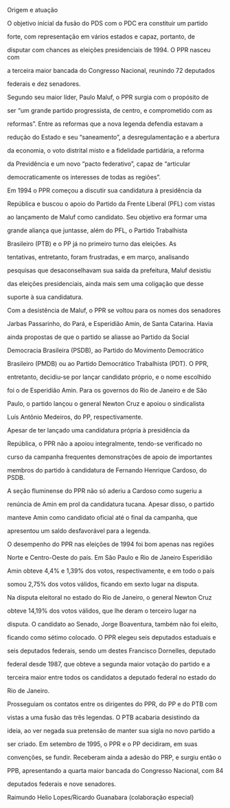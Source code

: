 

Origem e atuação



O objetivo inicial da fusão do PDS com o PDC era constituir um partido

forte, com representação em vários estados e capaz, portanto, de

disputar com chances as eleições presidenciais de 1994. O PPR nasceu com

a terceira maior bancada do Congresso Nacional, reunindo 72 deputados

federais e dez senadores.



Segundo seu maior líder, Paulo Maluf, o PPR surgia com o propósito de

ser “um grande partido progressista, de centro, e comprometido com as

reformas”. Entre as reformas que a nova legenda defendia estavam a

redução do Estado e seu “saneamento”, a desregulamentação e a abertura

da economia, o voto distrital misto e a fidelidade partidária, a reforma

da Previdência e um novo “pacto federativo”, capaz de “articular

democraticamente os interesses de todas as regiões”.



Em 1994 o PPR começou a discutir sua candidatura à presidência da

República e buscou o apoio do Partido da Frente Liberal (PFL) com vistas

ao lançamento de Maluf como candidato. Seu objetivo era formar uma

grande aliança que juntasse, além do PFL, o Partido Trabalhista

Brasileiro (PTB) e o PP já no primeiro turno das eleições. As

tentativas, entretanto, foram frustradas, e em março, analisando

pesquisas que desaconselhavam sua saída da prefeitura, Maluf desistiu

das eleições presidenciais, ainda mais sem uma coligação que desse

suporte à sua candidatura.



Com a desistência de Maluf, o PPR se voltou para os nomes dos senadores

Jarbas Passarinho, do Pará, e Esperidião Amin, de Santa Catarina. Havia

ainda propostas de que o partido se aliasse ao Partido da Social

Democracia Brasileira (PSDB), ao Partido do Movimento Democrático

Brasileiro (PMDB) ou ao Partido Democrático Trabalhista (PDT). O PPR,

entretanto, decidiu-se por lançar candidato próprio, e o nome escolhido

foi o de Esperidião Amin. Para os governos do Rio de Janeiro e de São

Paulo, o partido lançou o general Newton Cruz e apoiou o sindicalista

Luís Antônio Medeiros, do PP, respectivamente.



Apesar de ter lançado uma candidatura própria à presidência da

República, o PPR não a apoiou integralmente, tendo-se verificado no

curso da campanha frequentes demonstrações de apoio de importantes

membros do partido à candidatura de Fernando Henrique Cardoso, do PSDB.

A seção fluminense do PPR não só aderiu a Cardoso como sugeriu a

renúncia de Amin em prol da candidatura tucana. Apesar disso, o partido

manteve Amin como candidato oficial até o final da campanha, que

apresentou um saldo desfavorável para a legenda.



O desempenho do PPR nas eleições de 1994 foi bom apenas nas regiões

Norte e Centro-Oeste do país. Em São Paulo e Rio de Janeiro Esperidião

Amin obteve 4,4% e 1,39% dos votos, respectivamente, e em todo o país

somou 2,75% dos votos válidos, ficando em sexto lugar na disputa.



Na disputa eleitoral no estado do Rio de Janeiro, o general Newton Cruz

obteve 14,19% dos votos válidos, que lhe deram o terceiro lugar na

disputa. O candidato ao Senado, Jorge Boaventura, também não foi eleito,

ficando como sétimo colocado. O PPR elegeu seis deputados estaduais e

seis deputados federais, sendo um destes Francisco Dornelles, deputado

federal desde 1987, que obteve a segunda maior votação do partido e a

terceira maior entre todos os candidatos a deputado federal no estado do

Rio de Janeiro.



Prosseguiam os contatos entre os dirigentes do PPR, do PP e do PTB com

vistas a uma fusão das três legendas. O PTB acabaria desistindo da

ideia, ao ver negada sua pretensão de manter sua sigla no novo partido a

ser criado. Em setembro de 1995, o PPR e o PP decidiram, em suas

convenções, se fundir. Receberam ainda a adesão do PRP, e surgiu então o

PPB, apresentando a quarta maior bancada do Congresso Nacional, com 84

deputados federais e nove senadores.



Raimundo Helio Lopes/Ricardo Guanabara (colaboração especial)



